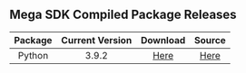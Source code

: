 ## Mega SDK Compiled Package Releases

|Package|Current Version|Download|Source|
|:---:|:---:|:---:|:---:|
|Python| 3.9.2| [Here]()| [Here](https://github.com/meganz/sdk)
